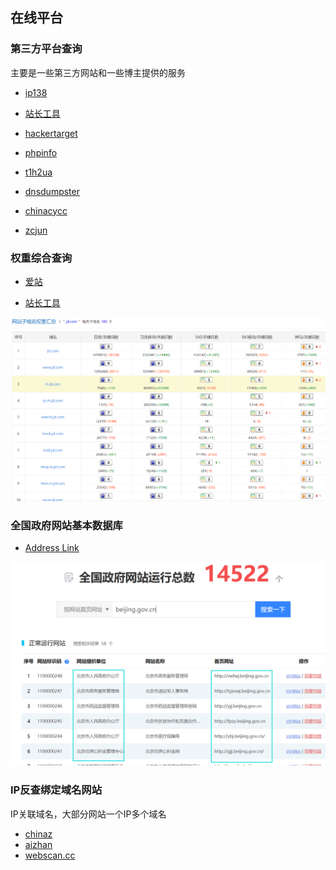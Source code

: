 ## 在线平台

### 第三方平台查询

主要是一些第三方网站和一些博主提供的服务

- [ip138](https://site.ip138.com/)

- [站长工具](http://tool.chinaz.com/subdomain/?domain=)

- [hackertarget](https://hackertarget.com/find-dns-host-records/)

- [phpinfo](https://phpinfo.me/domain/)

- [t1h2ua](https://www.t1h2ua.cn/tools/)

- [dnsdumpster](https://dnsdumpster.com/)

- [chinacycc](https://d.chinacycc.com/)

- [zcjun](http://z.zcjun.com/)

### 权重综合查询

- [爱站](https://www.aizhan.com/seo/)

- [站长工具](http://rank.chinaz.com/all/)

![](online/1594459-20200119141832218-1345938531.png)

### 全国政府网站基本数据库

- [Address Link](http://114.55.181.28/databaseInfo/index)

![](online/1594459-20200119141843251-1646076497.png)

### IP反查绑定域名网站

IP关联域名，大部分网站一个IP多个域名

- [chinaz](http://s.tool.chinaz.com/same?s)
- [aizhan](http://dns.aizhan.com/)
- [webscan.cc](https://webscan.cc/)

